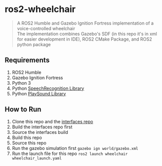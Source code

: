 # ros2-wheelchair
> A ROS2 Humble and Gazebo Ignition Fortress implementation of a voice-controlled wheelchair<br>
> The implementation combines Gazebo's SDF (in this repo it's in xml for easier development in IDE), ROS2 CMake Package, and ROS2 python package

## Requirements
1. ROS2 Humble
2. Gazebo Ignition Fortress
3. Python 3
4. Python [SpeechRecognition Library](https://pypi.org/project/SpeechRecognition/)
5. Python [PlaySound Library](https://pypi.org/project/playsound/)

## How to Run
1. Clone this repo and the [interfaces repo](https://github.com/Marthenn/ros2-wheelchair-interfaces)
2. Build the interfaces repo first
3. Source the interfaces build
4. Build this repo
5. Source this repo
6. Run the gazebo simulation first `gazebo ign world/gazebo.xml`
7. Run the launch file for this repo `ros2 launch wheelchair wheelchair_launch.yaml`
